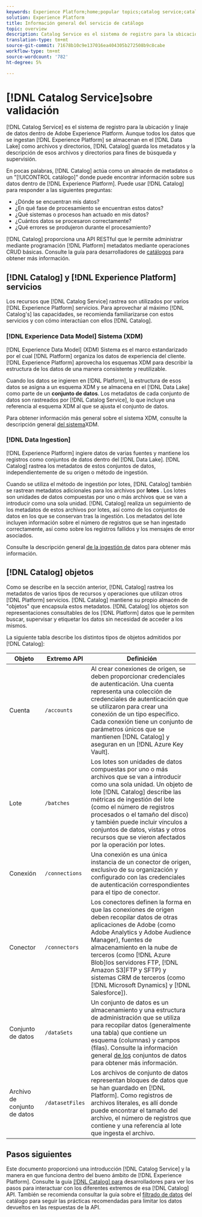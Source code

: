 ```yaml
---
keywords: Experience Platform;home;popular topics;catalog service;catalog;Catalog service;data location;Data Location;Data management;data management;Lineage;lineage;Catalog;enable dataset
solution: Experience Platform
title: Información general del servicio de catálogo
topic: overview
description: Catalog Service es el sistema de registro para la ubicación y linaje de datos dentro de Adobe Experience Platform. Aunque todos los datos que se ingestan en el Experience Platform se almacenan en el Data Lake como archivos y directorios, Catalog guarda los metadatos y la descripción de esos archivos y directorios para fines de búsqueda y supervisión.
translation-type: tm+mt
source-git-commit: 71678b10c9e137016ea404305b272508b9c8cabe
workflow-type: tm+mt
source-wordcount: '782'
ht-degree: 5%

---
```



# [!DNL Catalog Service]sobre validación

[!DNL Catalog Service] es el sistema de registro para la ubicación y linaje de datos dentro de Adobe Experience Platform. Aunque todos los datos que se ingestan [!DNL Experience Platform] se almacenan en el [!DNL Data Lake] como archivos y directorios, [!DNL Catalog] guarda los metadatos y la descripción de esos archivos y directorios para fines de búsqueda y supervisión.

En pocas palabras, [!DNL Catalog] actúa como un almacén de metadatos o un &quot;[!UICONTROL catálogo]&quot; donde puede encontrar información sobre sus datos dentro de [!DNL Experience Platform]. Puede usar [!DNL Catalog] para responder a las siguientes preguntas:

* ¿Dónde se encuentran mis datos?
* ¿En qué fase de procesamiento se encuentran estos datos?
* ¿Qué sistemas o procesos han actuado en mis datos?
* ¿Cuántos datos se procesaron correctamente?
* ¿Qué errores se produjeron durante el procesamiento?

[!DNL Catalog] proporciona una API RESTful que le permite administrar mediante programación [!DNL Platform] metadatos mediante operaciones CRUD básicas. Consulte la guía para desarrolladores de [catálogos](api/getting-started.md) para obtener más información.

## [!DNL Catalog] y [!DNL Experience Platform] servicios

Los recursos que [!DNL Catalog Service] rastrea son utilizados por varios [!DNL Experience Platform] servicios. Para aprovechar al máximo [!DNL Catalog's] las capacidades, se recomienda familiarizarse con estos servicios y con cómo interactúan con ellos [!DNL Catalog].

### [!DNL Experience Data Model] Sistema (XDM)

[!DNL Experience Data Model] (XDM) Sistema es el marco estandarizado por el cual [!DNL Platform] organiza los datos de experiencia del cliente. [!DNL Experience Platform] aprovecha los esquemas XDM para describir la estructura de los datos de una manera consistente y reutilizable.

Cuando los datos se ingieren en [!DNL Platform], la estructura de esos datos se asigna a un esquema XDM y se almacena en el [!DNL Data Lake] como parte de un **conjunto de datos**. Los metadatos de cada conjunto de datos son rastreados por [!DNL Catalog Service], lo que incluye una referencia al esquema XDM al que se ajusta el conjunto de datos.

Para obtener información más general sobre el sistema XDM, consulte la descripción general [del sistema](../xdm/home.md)XDM.

### [!DNL Data Ingestion]

[!DNL Experience Platform] ingiere datos de varias fuentes y mantiene los registros como conjuntos de datos dentro del [!DNL Data Lake]. [!DNL Catalog] rastrea los metadatos de estos conjuntos de datos, independientemente de su origen o método de ingestión.

Cuando se utiliza el método de ingestión por lotes, [!DNL Catalog] también se rastrean metadatos adicionales para los archivos por **lotes** . Los lotes son unidades de datos compuestas por uno o más archivos que se van a introducir como una sola unidad. [!DNL Catalog] realiza un seguimiento de los metadatos de estos archivos por lotes, así como de los conjuntos de datos en los que se conservan tras la ingestión. Los metadatos del lote incluyen información sobre el número de registros que se han ingestado correctamente, así como sobre los registros fallidos y los mensajes de error asociados.

Consulte la descripción general [de la ingestión de](../ingestion/home.md) datos para obtener más información.

## [!DNL Catalog] objetos

Como se describe en la sección anterior, [!DNL Catalog] rastrea los metadatos de varios tipos de recursos y operaciones que utilizan otros [!DNL Platform] servicios. [!DNL Catalog] mantiene su propio almacén de &quot;objetos&quot; que encapsula estos metadatos. [!DNL Catalog] los objetos son representaciones consultables de los [!DNL Platform] datos que le permiten buscar, supervisar y etiquetar los datos sin necesidad de acceder a los mismos.

La siguiente tabla describe los distintos tipos de objetos admitidos por [!DNL Catalog]:

| Objeto | Extremo API | Definición |
|---|---|---|
| Cuenta | `/accounts` | Al crear conexiones de origen, se deben proporcionar credenciales de autenticación. Una cuenta representa una colección de credenciales de autenticación que se utilizaron para crear una conexión de un tipo específico. Cada conexión tiene un conjunto de parámetros únicos que se mantienen [!DNL Catalog] y aseguran en un [!DNL Azure Key Vault]. |
| Lote | `/batches` | Los lotes son unidades de datos compuestas por uno o más archivos que se van a introducir como una sola unidad. Un objeto de lote [!DNL Catalog] describe las métricas de ingestión del lote (como el número de registros procesados o el tamaño del disco) y también puede incluir vínculos a conjuntos de datos, vistas y otros recursos que se vieron afectados por la operación por lotes. |
| Conexión | `/connections` | Una conexión es una única instancia de un conector de origen, exclusivo de su organización y configurado con las credenciales de autenticación correspondientes para el tipo de conector. |
| Conector | `/connectors` | Los conectores definen la forma en que las conexiones de origen deben recopilar datos de otras aplicaciones de Adobe (como Adobe Analytics y Adobe Audience Manager), fuentes de almacenamiento en la nube de terceros (como [!DNL Azure Blob]los servidores FTP, [!DNL Amazon S3]FTP y SFTP) y sistemas CRM de terceros (como [!DNL Microsoft Dynamics] y [!DNL Salesforce]). |
| Conjunto de datos | `/dataSets` | Un conjunto de datos es un almacenamiento y una estructura de administración que se utiliza para recopilar datos (generalmente una tabla) que contiene un esquema (columnas) y campos (filas). Consulte la información general [de los](./datasets/overview.md) conjuntos de datos para obtener más información. |
| Archivo de conjunto de datos | `/datasetFiles` | Los archivos de conjunto de datos representan bloques de datos que se han guardado en [!DNL Platform]. Como registros de archivos literales, es allí donde puede encontrar el tamaño del archivo, el número de registros que contiene y una referencia al lote que ingesta el archivo. |

## Pasos siguientes

Este documento proporcionó una introducción [!DNL Catalog Service] y la manera en que funciona dentro del bueno ámbito de [!DNL Experience Platform]. Consulte la guía [[!DNL Catalog] para](api/getting-started.md) desarrolladores para ver los pasos para interactuar con los diferentes extremos de esa [!DNL Catalog] API. También se recomienda consultar la guía sobre el [filtrado de datos](api/filter-data.md) del catálogo para seguir las prácticas recomendadas para limitar los datos devueltos en las respuestas de la API.